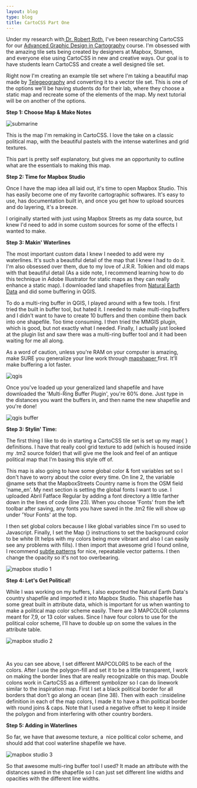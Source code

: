 ```yaml
---
layout: blog
type: blog
title: CartoCSS Part One
---
```


Under my research with<a href="http://twitter.com/roberteroth"> Dr. Robert Roth</a>, I've been researching CartoCSS for our <span style="text-decoration: underline;">Advanced Graphic Design in Cartography</span> course. I'm obsessed with the amazing tile sets being created by designers at Mapbox, Stamen, and everyone else using CartoCSS in new and creative ways. Our goal is to have students learn CartoCSS and create a well designed tile set.

Right now I'm creating an example tile set where I'm taking a beautiful map made by <a href="http://submarine-cable-map-2013.telegeography.com/">Telegeography</a> and converting it to a vector tile set. This is one of the options we'll be having students do for their lab, where they choose a static map and recreate some of the elements of the map. My next tutorial will be on another of the options.

<strong>Step 1: Choose Map &amp; Make Notes</strong>

![submarine](../../../../assets/img/blog/submarine.png)


This is the map I'm remaking in CartoCSS. I love the take on a classic political map, with the beautiful pastels with the intense waterlines and grid textures.

This part is pretty self explanatory, but gives me an opportunity to outline what are the essentials to making this map.

<strong>Step 2: Time for Mapbox Studio</strong>

Once I have the map idea all laid out, it's time to open Mapbox Studio. This has easily become one of my favorite cartographic softwares. It's easy to use, has documentation built in, and once you get how to upload sources and do layering, it's a breeze.

I originally started with just using Mapbox Streets as my data source, but knew I'd need to add in some custom sources for some of the effects I wanted to make.

<strong>Step 3: Makin' Waterlines</strong>

The most important custom data I knew I needed to add were my waterlines. It's such a beautiful detail of the map that I knew I had to do it. I'm also obsessed over them, due to my love of J.R.R. Tolkien and old maps with that beautiful detail (As a side note, I recommend learning how to do this technique in Adobe Illustrator for static maps as they can really enhance a static map). I downloaded land shapefiles from <a href="http://naturalearthdata.com">Natural Earth Data</a> and did some buffering in QGIS.

To do a multi-ring buffer in QGIS, I played around with a few tools. I first tried the built in buffer tool, but hated it. I needed to make multi-ring buffers and I didn't want to have to create 10 buffers and then combine them back into one shapefile. Too time consuming. I then tried the MMGIS plugin, which is good, but not exactly what I needed. Finally, I actually just looked at the plugin list and saw there was a multi-ring buffer tool and it had been waiting for me all along.

As a word of caution, unless you're RAM on your computer is amazing, make SURE you generalize your line work through <a href="mapshaper.org">mapshaper </a>first. It'll make buffering a lot faster.

![qgis](../../../../assets/img/blog/qgis_buffer.png)

Once you've loaded up your generalized land shapefile and have downloaded the 'Multi-Ring Buffer Plugin', you're 60% done. Just type in the distances you want the buffers in, and then name the new shapefile and you're done!

![qgis buffer](../../../../assets/img/blog/qgis_buffer2.png)

<strong>Step 3: Stylin' Time:</strong>

The first thing I like to do in starting a CartoCSS tile set is set up my map{ } definitions. I have that really cool grid texture to add (which is housed inside my .tm2 source folder) that will give me the look and feel of an antique political map that I'm basing this style off of.

This map is also going to have some global color &amp; font variables set so I don't have to worry about the color every time. On line 2, the variable @name sets that the MapboxStreets Country name is from the OSM field 'name_en'. My next section is setting the global fonts I want to use. I uploaded Abril Fatface Regular by adding a font directory a little farther down in the lines of code (line 23). When you choose 'Fonts' from the left toolbar after saving, any fonts you have saved in the .tm2 file will show up under 'Your Fonts' at the top.

I then set global colors because I like global variables since I'm so used to Javascript. Finally, I set the Map {} instructions to set the background color to be white (It helps with my colors being more vibrant and also I can easily see any problems with fills). I then import that awesome grid I found online, I recommend <a href="http://subtlepatterns.com">subtle patterns</a> for nice, repeatable vector patterns. I then change the opacity so it's not too overbearing.

![mapbox studio 1](../../../../assets/img/blog/mapboxstudio1.png)

<strong>Step 4: Let's Get Political!</strong>

While I was working on my buffers, I also exported the Natural Earth Data's country shapefile and imported it into Mapbox Studio. This shapefile has some great built in attribute data, which is important for us when wanting to make a political map color scheme easily. There are 3 MAPCOLOR columns meant for 7,9, or 13 color values. Since I have four colors to use for the political color scheme, I'll have to double up on some the values in the attribute table.

![mapbox studio 2](../../../../assets/img/blog/mapboxstudio2.png)

&nbsp;

As you can see above, I set different MAPCOLORS to be each of the colors. After I use the polygon-fill and set it to be a little transparent, I work on making the border lines that are really recognizable on this map. Double colons work in CartoCSS as a different symbolizer so I can do linework similar to the inspiration map. First I set a black political border for all borders that don't go along an ocean (line 38). Then with each ::insideline definition in each of the map colors, I made it to have a thin political border with round joins &amp; caps. Note that I used a negative offset to keep it inside the polygon and from interfering with other country borders.

<strong>Step 5: Adding in Waterlines</strong>

So far, we have that awesome texture, a  nice political color scheme, and should add that cool waterline shapefile we have.

![mapbox studio 3](../../../../assets/img/blog/mapboxstudio3.png)

So that awesome multi-ring buffer tool I used? It made an attribute with the distances saved in the shapefile so I can just set different line widths and opacities with the different line widths.